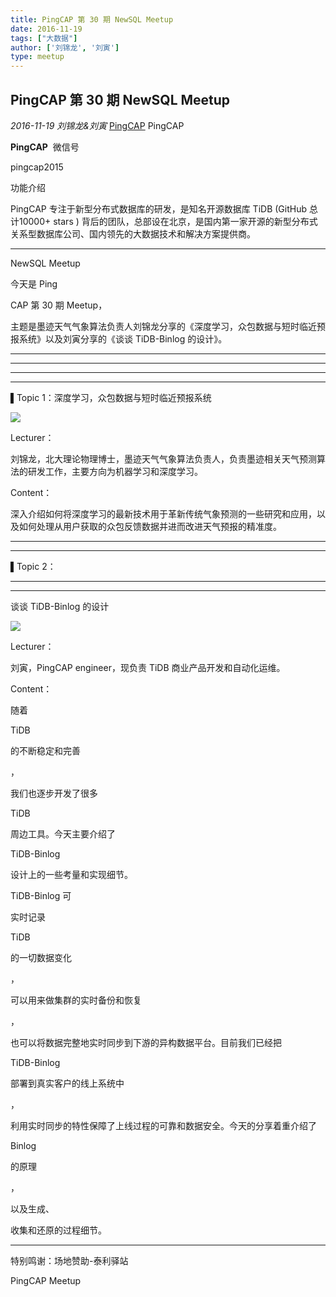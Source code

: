 ```yaml
---
title: PingCAP 第 30 期 NewSQL Meetup
date: 2016-11-19
tags: ["大数据"]
author: ['刘锦龙', '刘寅']
type: meetup
---
```


## PingCAP 第 30 期 NewSQL Meetup

*2016-11-19* *刘锦龙&刘寅* [PingCAP](##)
PingCAP

**PingCAP** ![]()
微信号

pingcap2015

功能介绍

PingCAP 专注于新型分布式数据库的研发，是知名开源数据库 TiDB (GitHub 总计10000+ stars ) 背后的团队，总部设在北京，是国内第一家开源的新型分布式关系型数据库公司、国内领先的大数据技术和解决方案提供商。

** **

NewSQL Meetup

今天是 Ping

CAP 第 30 期 Meetup，

主题是墨迹天气气象算法负责人刘锦龙分享的《深度学习，众包数据与短时临近预报系统》以及刘寅分享的《谈谈 TiDB-Binlog 的设计》。

****

****

****
****

▌Topic 1：深度学习，众包数据与短时临近预报系统

![](./media/meetup-c3bad6e6045f5118f36956f98e74bb45.jpeg)

Lecturer：

刘锦龙，北大理论物理博士，墨迹天气气象算法负责人，负责墨迹相关天气预测算法的研发工作，主要方向为机器学习和深度学习。

Content：

深入介绍如何将深度学习的最新技术用于革新传统气象预测的一些研究和应用，以及如何处理从用户获取的众包反馈数据并进而改进天气预报的精准度。

****

****

▌Topic 2：

****
****

谈谈 TiDB-Binlog 的设计

![](./media/meetup-7257f809c263247d2763ef9362343b27.jpeg)

Lecturer：

刘寅，PingCAP engineer，现负责 TiDB 商业产品开发和自动化运维。

Content：

随着

TiDB

的不断稳定和完善

，

我们也逐步开发了很多

TiDB

周边工具。今天主要介绍了

TiDB-Binlog

设计上的一些考量和实现细节。

TiDB-Binlog 可

实时记录

TiDB

的一切数据变化

，

可以用来做集群的实时备份和恢复

，

也可以将数据完整地实时同步到下游的异构数据平台。目前我们已经把

TiDB-Binlog

部署到真实客户的线上系统中

，

利用实时同步的特性保障了上线过程的可靠和数据安全。今天的分享着重介绍了

Binlog

的原理

，

以及生成、

收集和还原的过程细节。

****

特别鸣谢：场地赞助-泰利驿站

PingCAP Meetup

